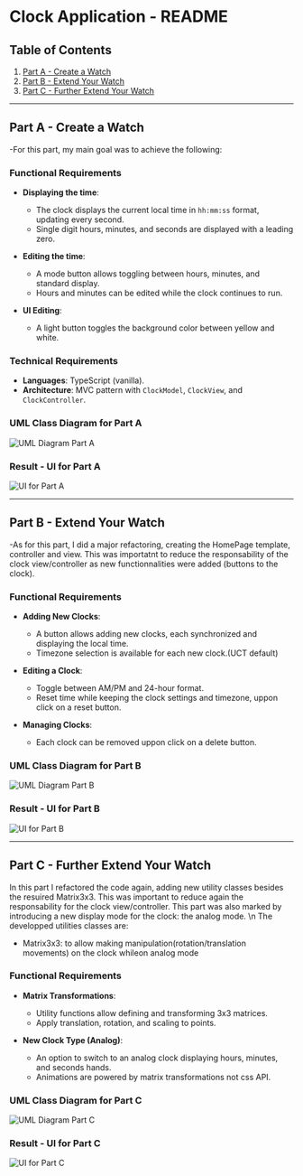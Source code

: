 # Clock Application - README

## Table of Contents
1. [Part A - Create a Watch](#part-a---create-a-watch)
2. [Part B - Extend Your Watch](#part-b---extend-your-watch)
3. [Part C - Further Extend Your Watch](#part-c---further-extend-your-watch)

---

## Part A - Create a Watch
-For this part, my main goal was to achieve the following: 
### Functional Requirements
- **Displaying the time**: 
  - The clock displays the current local time in `hh:mm:ss` format, updating every second.
  - Single digit hours, minutes, and seconds are displayed with a leading zero.
  
- **Editing the time**: 
  - A mode button allows toggling between hours, minutes, and standard display.
  - Hours and minutes can be edited while the clock continues to run.

- **UI Editing**: 
  - A light button toggles the background color between yellow and white.

### Technical Requirements
- **Languages**: TypeScript (vanilla).
- **Architecture**: MVC pattern with `ClockModel`, `ClockView`, and `ClockController`.

### UML Class Diagram for Part A
![UML Diagram Part A](documentation-uml/.png)

### Result - UI for Part A
![UI for Part A](documentaion-uml/partA-Result.png)

---

## Part B - Extend Your Watch
-As for this part, I did a major refactoring, creating the HomePage template, controller and view. 
This was importatnt to reduce the responsability of the clock view/controller as new functionnalities were added (buttons to the clock). 
### Functional Requirements
- **Adding New Clocks**: 
  - A button allows adding new clocks, each synchronized and displaying the local time.
  - Timezone selection is available for each new clock.(UCT default)
  
- **Editing a Clock**:
  - Toggle between AM/PM and 24-hour format.
  - Reset time while keeping the clock settings and timezone, uppon click on a reset button.
  
- **Managing Clocks**: 
  - Each clock can be removed uppon click on a delete button. 

### UML Class Diagram for Part B
![UML Diagram Part B](uml_part_b.png)

### Result - UI for Part B
![UI for Part B](ui_part_b.png)

---

## Part C - Further Extend Your Watch
In this part I refactored the code again, adding new utility classes besides the resuired Matrix3x3. This was important to reduce again the responsability for the clock view/controller. This part was also marked by introducing a new display mode for the clock: the analog mode. \n
The developped utilities classes are: 
- Matrix3x3: to allow making manipulation(rotation/translation movements) on the clock whileon analog mode
### Functional Requirements
- **Matrix Transformations**: 
  - Utility functions allow defining and transforming 3x3 matrices.
  - Apply translation, rotation, and scaling to points.

- **New Clock Type (Analog)**: 
  - An option to switch to an analog clock displaying hours, minutes, and seconds hands.
  - Animations are powered by matrix transformations not css API. 

### UML Class Diagram for Part C
![UML Diagram Part C](uml_part_c.png)

### Result - UI for Part C
![UI for Part C](ui_part_c.png)
